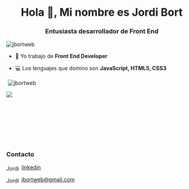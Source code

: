 <h1 align="center">Hola 👋, Mi nombre es Jordi Bort</h1>
<h3 align="center">Entusiasta desarrollador de Front End</h3>
<p align="left"> <img src="https://komarev.com/ghpvc/?username=jbortweb" alt="jbortweb" /> </p>

- 👷 Yo trabajo de **Front End Developer**

- 💻 Los lenguajes que domino son **JavaScript, HTML5, CSS3**

<p>
  &nbsp;<img align="center" src="https://github-readme-stats.vercel.app/api?username=jbortweb&show_icons=true&theme=radical)" alt="jbortweb" />
</p>

<p align="left">
&nbsp;<img align="left" src="https://github-readme-stats.vercel.app/api/top-langs/?username=jbortweb&layout=compact"/>
</p>
<br><br><br><br><br><br>
<h3>Contacto</h3>

<a href="https://www.linkedin.com/in/jordi-bort/" target="blank"><img align="center" src="https://cdn.jsdelivr.net/npm/simple-icons@3.0.1/icons/linkedin.svg" alt="Jordi Bort" height="15" width="40" />linkedin</a>

<a href="mailto:csalvadordiaz689@gmail.com " target="blank"><img align="center" src="https://cdn.jsdelivr.net/npm/simple-icons@3.0.1/icons/gmail.svg" alt="Jordi Bort" height="15" width="40" />jbortweb@gmail.com</a>
